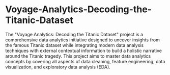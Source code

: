 # Voyage-Analytics-Decoding-the-Titanic-Dataset

The "Voyage Analytics: Decoding the Titanic Dataset" project is a comprehensive data analytics initiative designed to uncover insights from the famous Titanic dataset while integrating modern data analysis techniques with external contextual information to build a holistic narrative around the Titanic tragedy. This project aims to master data analytics concepts by covering all aspects of data cleaning, feature engineering, data visualization, and exploratory data analysis (EDA).

